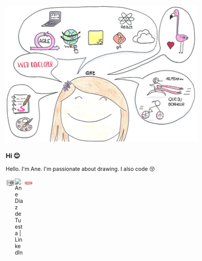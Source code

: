 ![Hello. I'm Ane. I'm passionate about drawing. I also code](https://github.com/anediaz/anediaz/blob/main/me.png)

### Hi 😊
Hello. I'm Ane. I'm passionate about drawing. I also code 😚
<br />
<br />
<a href="https://anediaz.com" target="_blank">
  <img align="left" title="Personal website" alt="Ane Diaz de Tuesta | Website" width="24px" src="https://github.com/anediaz/anediaz/blob/main/web.png" />
</a>
<a href="https://www.linkedin.com/in/ane-diaz-de-tuesta-37785252/" target="_blank">
  <img align="left" title="Linkedin profile" alt="Ane Diaz de Tuesta | LinkedIn" width="24px" src="https://pics.freeicons.io/uploads/icons/png/17893955031555589921-512.png" />
</a>
<a href="https://www.npmjs.com/~anediaz" target="_blank">
  <img align="left" title="npm account" alt="Ane Diaz de Tuesta | npm" width="24px" src="https://github.com/anediaz/anediaz/blob/main/npm.png" />
</a>
